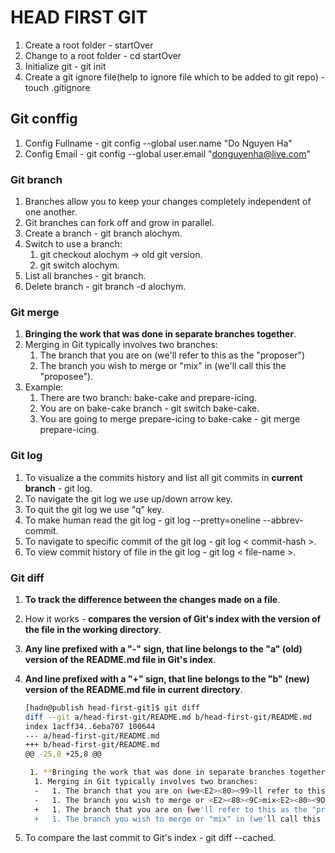 # HEAD FIRST GIT

1. Create a root folder - startOver
1. Change to a root folder - cd startOver
1. Initialize git - git init
1. Create a git ignore file(help to ignore file which to be added to git repo) - touch .gitignore

## Git conffig

1.  Config Fullname - git config --global user.name "Do Nguyen Ha"
1.  Config Email - git config --global user.email "donguyenha@live.com"

### Git branch

1. Branches allow you to keep your changes completely independent of one another.
1. Git branches can fork off and grow in parallel.
1. Create a branch - git branch alochym.
1. Switch to use a branch:
   1. git checkout alochym -> old git version.
   1. git switch alochym.
1. List all branches - git branch.
1. Delete branch - git branch -d alochym.

### Git merge

1. **Bringing the work that was done in separate branches together**.
1. Merging in Git typically involves two branches:
   1. The branch that you are on (we'll refer to this as the "proposer")
   1. The branch you wish to merge or "mix" in (we'll call this the "proposee").
1. Example:
   1. There are two branch: bake-cake and prepare-icing.
   1. You are on bake-cake branch - git switch bake-cake.
   1. You are going to merge prepare-icing to bake-cake - git merge prepare-icing.

### Git log

1. To visualize a the commits history and list all git commits in **current branch** - git log.
1. To navigate the git log we use up/down arrow key.
1. To quit the git log we use "q" key.
1. To make human read the git log - git log --pretty=oneline --abbrev-commit.
1. To navigate to specific commit of the git log - git log < commit-hash >.
1. To view commit history of file in the git log - git log < file-name >. 

### Git diff

1. **To track the difference between the changes made on a file**.
1. How it works - **compares the version of Git's index with the version of the file in the working directory**.
1. **Any line prefixed with a "-" sign, that line belongs to the "a" (old) version of the README.md file in Git's index**.
1. **And line prefixed with a "+" sign, that line belongs to the "b" (new) version of the README.md file in current directory**. 

   ```bash
   [hadn@publish head-first-git]$ git diff
   diff --git a/head-first-git/README.md b/head-first-git/README.md
   index 1acff34..6eba707 100644
   --- a/head-first-git/README.md
   +++ b/head-first-git/README.md
   @@ -25,8 +25,8 @@
   
    1. **Bringing the work that was done in separate branches together**.
     1. Merging in Git typically involves two branches:
     -   1. The branch that you are on (we<E2><80><99>ll refer to this as the <E2><80><9C>proposer<E2><80><9D>)
     -   1. The branch you wish to merge or <E2><80><9C>mix<E2><80><9D> in (we<E2><80><99>ll call this the <E2><80><9C>proposee<E2><80><9D>).
     +   1. The branch that you are on (we'll refer to this as the "proposer")
     +   1. The branch you wish to merge or "mix" in (we'll call this the "proposee").
   ```

1. To compare the last commit to Git's index - git diff --cached.

